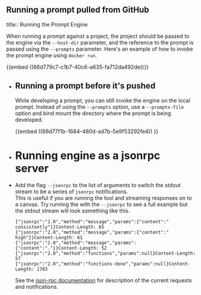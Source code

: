 ## Running a prompt pulled from GitHub
title:: Running the Prompt Engine

When running a prompt against a project, the project should be passed to the engine via the `--host-dir` parameter, and the reference to the prompt is passed using the `--prompts` parameter.
Here's an example of how to invoke the prompt engine using `docker run`.

{{embed ((66d779c7-c1b7-40c6-a635-fa712da492de))}}
- ## Running a prompt before it's pushed
  While developing a prompt, you can still invoke the engine on the local prompt.  Instead of using the `--prompts` option, use a `--prompts-file` option and bind mount the directory where the prompt is being developed.
  
  {{embed ((66d77f1b-1684-480d-ad7b-5e9f53292fe4)) }}
- # Running engine as a jsonrpc server
- Add the flag `--jsonrpc` to the list of arguments to switch the stdout stream to be a series of `jsonrpc` notifications.  
  This is useful if you are running the tool and streaming responses on to a canvas.
  Try running the with the `--jsonrpc` to see a full example but the stdout stream will look something like this.
  ```
  {"jsonrpc":"2.0","method":"message","params":{"content":" consistently"}}Content-Length: 65
  {"jsonrpc":"2.0","method":"message","params":{"content":" high"}}Content-Length: 61
  {"jsonrpc":"2.0","method":"message","params":{"content":"."}}Content-Length: 52
  {"jsonrpc":"2.0","method":"functions","params":null}Content-Length: 57
  {"jsonrpc":"2.0","method":"functions-done","params":null}Content-Length: 1703
  ```
  See the [json-rpc documentation]([[jsonrpc]]) for description of the current requests and notifications.